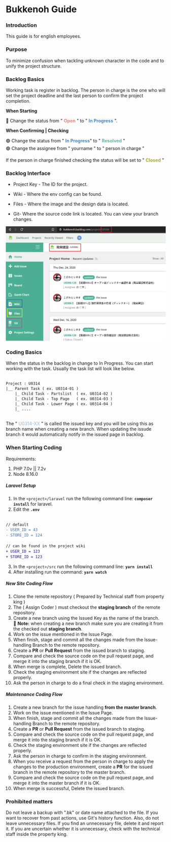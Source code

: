 # Bukkenoh Guide

### Introduction

This guide is for english employees.

### Purpose

To minimize confusion when tackling unknown character in the code and to unify the project structure.

### Backlog Basics
Working task is register in backlog. The person in charge is the one who will set the project deadline and the last person to confirm the project completion.

__When Starting__

🔵 Change the status from " <span style="color:#ED8077; font-weight: bold">Open</span> " to " <span style="color:#4488C5; font-weight: bold">In Progress</span> ".

__When Confirming | Checking__

🟢 Change the status from " <span style="color:#4488C5; font-weight: bold">In Progress</span>" to " <span style="color:#5EB5A6; font-weight: bold">Resolved</span>  "<br/>
🟢 Change the assignee from " yourname " to " person in charge "

If the person in charge finished checking the status will be set to " <span style="color:#A1AF2F; font-weight: bold">Closed</span> "

### Backlog Interface

*   Project Key - The ID for the project. 

*   Wiki - Where the env config can be found.

*   Files - Where the image and the design data is located.

*   Git- Where the source code link is located. You can view your branch changes.

![image info](./images/img_wiki_backlog_interface.png)

### Coding Basics
When the status in the backlog in change to In Progress. You can start working with the task. Usually the task list will look like below.

```

Project : U0314
|__ Parent Task ( ex. U0314-01 )
    |_ Child Task - Partslist  ( ex. U0314-02 )
    |_ Child Task - Top Page   ( ex. U0314-03 )
    |_ Child Task - Lower Page ( ex. U0314-04 )
    |_ ....
    
```

The " <span style="color:#8FB8DC">U0314-XX</span> " is called the issued key and you will be using this as branch name when creating a new branch. When updating the issude branch it would automatically notify in the issued page in backlog. 

### When Starting Coding 

Requirements:
1. PHP 7.0v || 7.2v
2. Node 8.16.0

##### Laravel Setup

1. In the `<project>/laravel` run the following command line: __`composer install`__ for laravel.
2. Edit the __`.env`__
```diff

// default
- USER_ID = 43
- STORE_ID = 124
 
// can be found in the project wiki
+ USER_ID = 123
+ STORE_ID = 123

```

3. In the `<project>/src` run the following command line: __`yarn install`__
4. After installing run the command: __`yarn watch`__

##### New Site Coding Flow

1. Clone the remote repository ( Prepared by Technical staff from property king )
2. The ( Assign Coder ) must checkout the __staging branch__ of the remote repository.
3. Create a new branch using the Issued Key as the name of the branch.<br/> :pushpin: __Note:__ when creating a new branch make sure you are creating it from the checked out __staging branch__.
4. Work on the issue mentioned in the Issue Page.
5. When finish, stage and commit all the changes made from the Issue-handling Branch to the remote repository.
6. Create a __PR__ or __Pull Request__ from the issued branch to staging.
7. Compare and check the source code on the pull request page, and merge it into the staging branch if it is OK.
8. When merge is complete, Delete the issued branch.
9. Check the staging environment site if the changes are reflected properly.
10. Ask the person in charge to do a final check in the staging environment.

##### Maintenance Coding Flow

1. Create a new branch for the issue handling __from the master branch__.
2. Work on the issue mentioned in the Issue Page.
3. When finish, stage and commit all the changes made from the Issue-handling Branch to the remote repository.
4. Create a __PR__ or __Pull Request__ from the issued branch to staging.
5. Compare and check the source code on the pull request page, and merge it into the staging branch if it is OK.
6. Check the staging environment site if the changes are reflected properly.
7. Ask the person in charge to confirm in the staging environment.
8. When you receive a request from the person in charge to apply the changes to the production environment, create a __PR__ for the issued branch in the remote repository to the master branch.
9. Compare and check the source code on the pull request page, and merge it into the master branch if it is OK.
10. When merge is successful, Delete the issued branch.

### Prohibited matters

Do not leave a backup with ".bk" or date name attached to the file.
If you want to recover from past actions, use Git's history function.
Also, do not leave unnecessary files.
If you find an unnecessary file, delete it and report it.
If you are uncertain whether it is unnecessary, check with the technical staff inside the property king.
